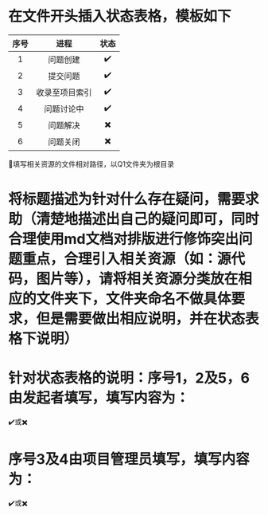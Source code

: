 # 在文件开头插入状态表格，模板如下

|序号|进程|状态|
|:--:|:--:|:--:|
|1|问题创建|:heavy_check_mark:|
|2|提交问题|:heavy_check_mark:|
|3|收录至项目索引|:heavy_check_mark:|
|4|问题讨论中|:heavy_check_mark:|
|5|问题解决|:heavy_multiplication_x:|
|6|问题关闭|:heavy_multiplication_x:|

:link:填写相关资源的文件相对路径，以Q1文件夹为根目录

# 将标题描述为针对什么存在疑问，需要求助（清楚地描述出自己的疑问即可，同时合理使用md文档对排版进行修饰突出问题重点，合理引入相关资源（如：源代码，图片等），请将相关资源分类放在相应的文件夹下，文件夹命名不做具体要求，但是需要做出相应说明，并在状态表格下说明）

# 针对状态表格的说明：序号1，2及5，6由发起者填写，填写内容为：

:heavy_check_mark:或:heavy_multiplication_x:

# 序号3及4由项目管理员填写，填写内容为：

:heavy_check_mark:或:heavy_multiplication_x: